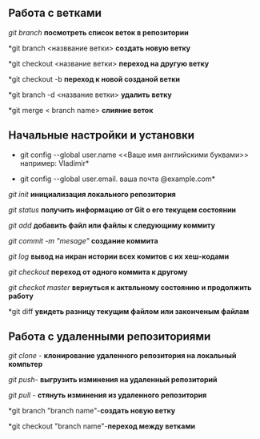 ## Работа с ветками 

*git branch*  **посмотреть список веток в репозитории**

*git branch <назввание ветки> **создать новую ветку**

*git  checkout <название ветки> **переход на другую ветку**

*git checkout -b **переход к новой созданой ветки**

*git branch -d <название ветки> **удалить ветку**

*git merge < branch name> **слияние веток**


## Начальные настройки и установки

* git config --global user.name <<Ваше имя английскими буквами>> например: Vladimir*

* git config --global user.email. ваша почта @example.com*

*git init*  **инициализация локального репозитория**

*git status* **получить информацию от Git о его текущем состоянии**

*git add* **добавить файл или файлы к следующиму коммиту**

*git commit -m "mesage"* **создание коммита**

*git log* **вывод на икран истории всех комитов с их хеш-кодами**

*git checkout* **переход от одного коммита к другому**

*git checkot master* **вернуться  к актвльному состоянию и продолжить работу**

*git diff  **увидеть разницу текущим файлом или законченым файлам**

## Работа с удаленными репозиториями

*git clone* - **клонирование удаленного репозитория на локальный компьтер**

*git push*- **выгрузить изминения на удаленный репозиторий**

*git pull* - **стянуть изминения из удаленного репозитория**

*git branch "branch name"-**создать новую ветку**

*git checkout "branch name"-**переход между ветками**
